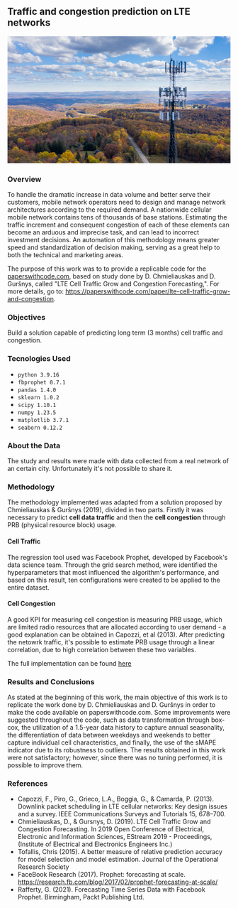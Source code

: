 ## Traffic and congestion prediction on LTE networks
![Alt text](images/cellular-network.png?raw=true "Tower")

### Overview
To handle the dramatic increase in data volume and better serve their customers, mobile network operators need to design and manage network architectures according to the required demand.
A nationwide cellular mobile network contains tens of thousands of base stations. Estimating the traffic increment and consequent congestion of each of these elements can become an arduous and imprecise task, and can lead to incorrect investment decisions. An automation of this methodology means greater speed and standardization of decision making, serving as a great help to both the technical and marketing areas.

The purpose of this work was to to provide a replicable code for the [paperswithcode.com](https://paperswithcode.com/), based on study done by D. Chmieliauskas and D. Guršnys, called "LTE Cell Traffic Grow and Congestion Forecasting,". For more details, go to: https://paperswithcode.com/paper/lte-cell-traffic-grow-and-congestion.

### Objectives
Build a solution capable of predicting long term (3 months) cell traffic and congestion.

### Tecnologies Used
* `python 3.9.16`
* `fbprophet 0.7.1`
* `pandas 1.4.0`
* `sklearn 1.0.2`
* `scipy 1.10.1`
* `numpy 1.23.5`
* `matplotlib 3.7.1`
* `seaborn 0.12.2`

### About the Data
The study and results were made with data collected from a real network of an certain city. Unfortunately it's not possible to share it.

### Methodology
The methodology implemented was adapted from a solution proposed by Chmieliauskas & Guršnys (2019), divided in two parts. Firstly it was necessary to predict **cell data traffic** and then the **cell congestion** through PRB (physical resource block) usage.

#### Cell Traffic
The regression tool used was Facebook Prophet, developed by Facebook's data science team. Through the grid search method, were identified the hyperparameters that most influenced the algorithm's performance, and based on this result, ten configurations were created to be applied to the entire dataset.

#### Cell Congestion
A good KPI for measuring cell congestion is measuring PRB usage, which are limited radio resources that are allocated according to user demand - a good explanation can be obtained in Capozzi, et al (2013). After predicting the netowrk traffic, it's possible to estimate PRB usage through a linear correlation, due to high correlation between these two variables.

The full implementation can be found [here](https://github.com/rdemarqui/traffic_prediction_and_congestion/blob/main/LTE_Cell_Traffic_Grow_and_Congestion_Forecasting.ipynb)

### Results and Conclusions
As stated at the beginning of this work, the main objective of this work is to replicate the work done by D. Chmieliauskas and D. Guršnys in order to make the code available on paperswithcode.com. Some improvements were suggested throughout the code, such as data transformation through box-cox, the utilization of a 1.5-year data history to capture annual seasonality, the differentiation of data between weekdays and weekends to better capture individual cell characteristics, and finally, the use of the sMAPE indicator due to its robustness to outliers. The results obtained in this work were not satisfactory; however, since there was no tuning performed, it is possible to improve them.

### References
* Capozzi, F., Piro, G., Grieco, L.A., Boggia, G., & Camarda, P. (2013). Downlink packet scheduling in LTE cellular networks: Key design issues and a survey. IEEE Communications Surveys and Tutorials 15, 678–700.
* Chmieliauskas, D., & Gursnys, D. (2019). LTE Cell Traffic Grow and Congestion Forecasting. In 2019 Open Conference of Electrical, Electronic and Information Sciences, EStream 2019 - Proceedings, (Institute of Electrical and Electronics Engineers Inc.)
* Tofallis, Chris (2015). A better measure of relative prediction accuracy for model selection and model estimation. Journal of the Operational Research Society
* FaceBook Research (2017). Prophet: forecasting at scale. https://research.fb.com/blog/2017/02/prophet-forecasting-at-scale/
* Rafferty, G. (2021). Forecasting Time Series Data with Facebook Prophet. Birmingham, Packt Publishing Ltd.
